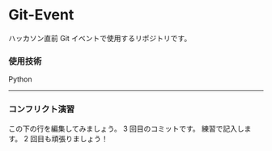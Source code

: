 # Git-Event

ハッカソン直前 Git イベントで使用するリポジトリです。

### 使用技術

Python

---

### コンフリクト演習

この下の行を編集してみましょう。
3 回目のコミットです。
練習で記入します。
2 回目も頑張りましょう！
